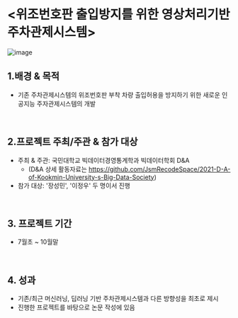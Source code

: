 # <위조번호판 출입방지를 위한 영상처리기반 주차관제시스템>
![image](https://user-images.githubusercontent.com/55688416/152130656-0382095d-086c-4d81-92dc-77d2956be936.png)


## 1.배경 & 목적
 - 기존 주차관제시스템의 위조번호판 부착 차량 출입허용을 방지하기 위한 새로운 인공지능 주자관제시스템의 개발
<br>

## 2.프로젝트 주최/주관 & 참가 대상
 - 주최 & 주관: 국민대학교 빅데이터경영통계학과 빅데이터학회 D&A
   - (D&A 상세 활동자료는 https://github.com/JsmRecodeSpace/2021-D-A-of-Kookmin-University-s-Big-Data-Society)
 - 참가 대상: '장성민', '이정우' 두 명이서 진행
<br>

## 3. 프로젝트 기간
 - 7월초 ~ 10월말
<br>

## 4. 성과
 - 기존/최근 머신러닝, 딥러닝 기반 주차관제시스템과 다른 방향성을 최초로 제시
 - 진행한 프로젝트를 바탕으로 논문 작성에 있음
